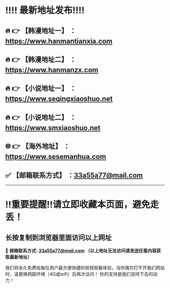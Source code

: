:bangbang::bangbang: 最新地址发布:bangbang::bangbang:
==
:fire: :point_right: 【韩漫地址一】 ：https://www.hanmantianxia.com
------
:fire: :point_right: 【韩漫地址二】 ：https://www.hanmanzx.com
------
:fire: :point_right: 【小说地址一】 ：https://www.seqingxiaoshuo.net
------
:fire: :point_right: 【小说地址二】 ：https://www.smxiaoshuo.net
------
:globe_with_meridians: :point_right: 【海外地址】 ：https://www.sesemanhua.com
------
:white_check_mark: 【邮箱联系方式】 ：33a55a77@mail.com 
------
------
:bangbang:重要提醒:bangbang:请立即收藏本页面，避免走丢！
==

长按复制到浏览器里面访问以上网址
-

:e-mail: __邮箱联系方式: 33a55a77@mail.com （以上地址无法访问请发送任意内容获取最新地址）__


我们将永久免费给每位用户最方便快捷的视频观看体验，当你偶尔打不开我们网站时，请更换网路环境（4G或wifi）后再次访问！
你的支持是我们坚持下去的动力！
